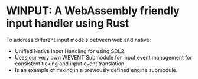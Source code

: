 # WINPUT: A WebAssembly friendly input handler using Rust

To address different input models between web and native:

- Unified Native Input Handling for using SDL2.
- Uses our very own WEVENT Submodule for input event management for consistent ticking and input event translation.
- Is an example of mixing in a previously defined engine submodule.
